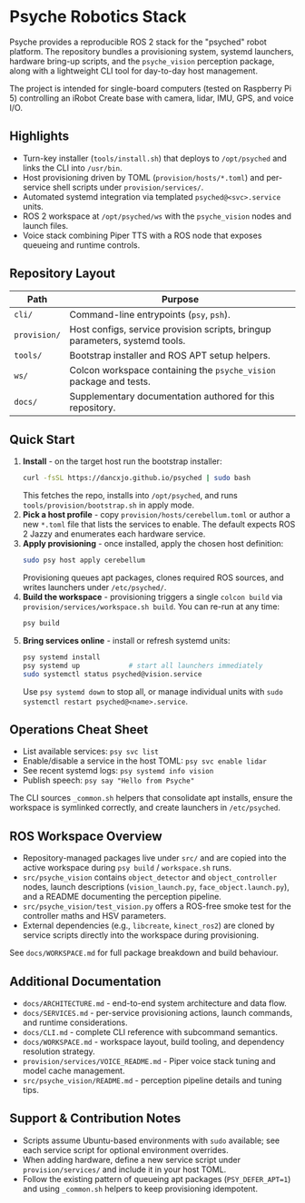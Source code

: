 # Psyche Robotics Stack

Psyche provides a reproducible ROS 2 stack for the "psyched" robot platform. The
repository bundles a provisioning system, systemd launchers, hardware bring-up
scripts, and the `psyche_vision` perception package, along with a lightweight CLI
tool for day-to-day host management.

The project is intended for single-board computers (tested on Raspberry Pi 5)
controlling an iRobot Create base with camera, lidar, IMU, GPS, and voice I/O.

## Highlights
- Turn-key installer (`tools/install.sh`) that deploys to `/opt/psyched` and links
the CLI into `/usr/bin`.
- Host provisioning driven by TOML (`provision/hosts/*.toml`) and per-service
shell scripts under `provision/services/`.
- Automated systemd integration via templated `psyched@<svc>.service` units.
- ROS 2 workspace at `/opt/psyched/ws` with the `psyche_vision` nodes and launch files.
- Voice stack combining Piper TTS with a ROS node that exposes queueing and
runtime controls.

## Repository Layout
| Path | Purpose |
|------|---------|
| `cli/` | Command-line entrypoints (`psy`, `psh`). |
| `provision/` | Host configs, service provision scripts, bringup parameters, systemd tools. |
| `tools/` | Bootstrap installer and ROS APT setup helpers. |
| `ws/` | Colcon workspace containing the `psyche_vision` package and tests. |
| `docs/` | Supplementary documentation authored for this repository. |

## Quick Start
1. **Install** - on the target host run the bootstrap installer:
   ```bash
   curl -fsSL https://dancxjo.github.io/psyched | sudo bash
   ```
   This fetches the repo, installs into `/opt/psyched`, and runs
   `tools/provision/bootstrap.sh` in apply mode.
2. **Pick a host profile** - copy `provision/hosts/cerebellum.toml` or author a new
   `*.toml` file that lists the services to enable. The default expects ROS 2 Jazzy
   and enumerates each hardware service.
3. **Apply provisioning** - once installed, apply the chosen host definition:
   ```bash
   sudo psy host apply cerebellum
   ```
   Provisioning queues apt packages, clones required ROS sources, and writes
   launchers under `/etc/psyched/`.
4. **Build the workspace** - provisioning triggers a single `colcon build` via
   `provision/services/workspace.sh build`. You can re-run at any time:
   ```bash
   psy build
   ```
5. **Bring services online** - install or refresh systemd units:
   ```bash
   psy systemd install
   psy systemd up            # start all launchers immediately
   sudo systemctl status psyched@vision.service
   ```
   Use `psy systemd down` to stop all, or manage individual units with
   `sudo systemctl restart psyched@<name>.service`.

## Operations Cheat Sheet
- List available services: `psy svc list`
- Enable/disable a service in the host TOML: `psy svc enable lidar`
- See recent systemd logs: `psy systemd info vision`
- Publish speech: `psy say "Hello from Psyche"`

The CLI sources `_common.sh` helpers that consolidate apt installs, ensure the
workspace is symlinked correctly, and create launchers in `/etc/psyched`.

## ROS Workspace Overview
- Repository-managed packages live under `src/` and are copied into the active
  workspace during `psy build` / `workspace.sh` runs.
- `src/psyche_vision` contains `object_detector` and `object_controller` nodes,
  launch descriptions (`vision_launch.py`, `face_object.launch.py`), and a README
  documenting the perception pipeline.
- `src/psyche_vision/test_vision.py` offers a ROS-free smoke test for the
  controller maths and HSV parameters.
- External dependencies (e.g., `libcreate`, `kinect_ros2`) are cloned by service
  scripts directly into the workspace during provisioning.

See `docs/WORKSPACE.md` for full package breakdown and build behaviour.

## Additional Documentation
- `docs/ARCHITECTURE.md` - end-to-end system architecture and data flow.
- `docs/SERVICES.md` - per-service provisioning actions, launch commands, and
  runtime considerations.
- `docs/CLI.md` - complete CLI reference with subcommand semantics.
- `docs/WORKSPACE.md` - workspace layout, build tooling, and dependency
  resolution strategy.
- `provision/services/VOICE_README.md` - Piper voice stack tuning and model cache
  management.
- `src/psyche_vision/README.md` - perception pipeline details and tuning tips.

## Support & Contribution Notes
- Scripts assume Ubuntu-based environments with `sudo` available; see each
  service script for optional environment overrides.
- When adding hardware, define a new service script under `provision/services/`
  and include it in your host TOML.
- Follow the existing pattern of queueing apt packages (`PSY_DEFER_APT=1`) and
  using `_common.sh` helpers to keep provisioning idempotent.
